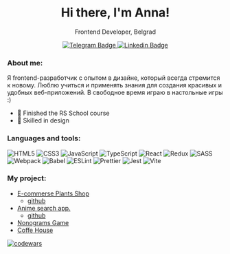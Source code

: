 <div id= 'header' align= 'center'>
<h1>Hi there, I'm Anna!</h1>
<p>Frontend Developer, Belgrad</p>
</div>

<div id= 'social' align= 'center' >
    <a href="https://t.me/annkainova">
    <img alt="Telegram Badge" src="https://img.shields.io/badge/Telegaram-6A9CFD">
    </a>
      <a href="https://www.linkedin.com/in/annkainova/">
    <img alt="Linkedin Badge" src="https://img.shields.io/badge/Linkedin-AEE4FF">
    </a>
</div>

### About me:

Я frontend-разработчик c опытом в дизайне, который всегда стремится к новому. Люблю учиться и применять знания для создания красивых и удобных веб-приложений. В свободное время играю в настольные игры :)

- 🦄 Finished the RS School course
- 🌸 Skilled in design

### Languages and tools:

![HTML5](https://img.shields.io/badge/HTML5-E34F26?style=for-the-badge&logo=html5&logoColor=white)
![CSS3](https://img.shields.io/badge/CSS3-1572B6?style=for-the-badge&logo=css3&logoColor=white)
![JavaScript](https://img.shields.io/badge/JavaScript-F7DF1E?style=for-the-badge&logo=javascript&logoColor=black)
![TypeScript](https://img.shields.io/badge/TypeScript-007ACC?style=for-the-badge&logo=typescript&logoColor=white)
![React](https://img.shields.io/badge/react-%2320232a.svg?style=for-the-badge&logo=react&logoColor=%2361DAFB)
![Redux](https://img.shields.io/badge/Redux-593d88?style=for-the-badge&logo=redux&logoColor=white)
![SASS](https://img.shields.io/badge/SASS-CC6699?style=for-the-badge&logo=sass&logoColor=white)
![Webpack](https://img.shields.io/badge/Webpack-8DD6F9?style=for-the-badge&logo=webpack&logoColor=black)
![Babel](https://img.shields.io/badge/Babel-F9DC3E?style=for-the-badge&logo=babel&logoColor=black)
![ESLint](https://img.shields.io/badge/ESLint-4B32C3?style=for-the-badge&logo=eslint&logoColor=white)
![Prettier](https://img.shields.io/badge/Prettier-F7B93E?style=for-the-badge&logo=prettier&logoColor=black)
![Jest](https://img.shields.io/badge/Jest-C21325?style=for-the-badge&logo=jest&logoColor=white)
![Vite](https://img.shields.io/badge/Vite-646CFF?style=for-the-badge&logo=vite&logoColor=white)

### My project:

- [E-commerse Plants Shop](https://yes-to-plants.netlify.app/) 
   - [github](https://github.com/D4n1el13and37/e-commerce-app)
- [Anime search app.](https://anime-search-rs.netlify.app/)
   - [github](https://github.com/annkainova/rs-react)
- [Nonograms Game](https://rolling-scopes-school.github.io/annkainova-JSFE2023Q4/nonograms/index.html)
- [Coffe House](https://rolling-scopes-school.github.io/annkainova-JSFE2023Q4/coffee-house/index.html)

[![codewars](https://www.codewars.com/users/annkainova/badges/small)](https://www.codewars.com/users/annkainova)

<!--
**annkainova/annkainova** is a ✨ _special_ ✨ repository because its `README.md` (this file) appears on your GitHub profile.

Here are some ideas to get you started:

- 🔭 I’m currently working on ...
- 🌱 I’m currently learning ...
- 👯 I’m looking to collaborate on ...
- 🤔 I’m looking for help with ...
- 💬 Ask me about ...
- 📫 How to reach me: ...
- 😄 Pronouns: ...
- ⚡ Fun fact: ...
-->
